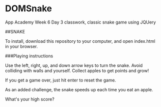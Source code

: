 DOMSnake
========

App Academy Week 6 Day 3 classwork, classic snake game using JQUery

##SNAKE

To install, download this repository to your computer, and open index.html in your browser.

###Playing instructions

Use the left, right, up, and down arrow keys to turn the snake. Avoid colliding with walls and yourself. Collect apples
to get points and grow!

If you get a game over, just hit enter to reset the game.

As an added challenge, the snake speeds up each time you eat an apple. 

What's your high score?


